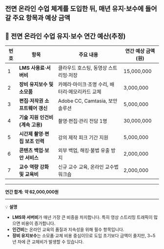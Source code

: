전면 온라인 수업 체계를 도입한 뒤,
매년 **유지·보수**에 들어갈 주요 항목과 예상 금액
---

## 📌 전면 온라인 수업 유지·보수 연간 예산(추정)

| 번호 | 항목                   | 주요 내용                       | 연간 예상 금액(원) |
| -- | -------------------- | --------------------------- | ----------- |
| 1  | **LMS 사용료·서버비**      | 클라우드 호스팅, 동영상 스트리밍·저장       | 15,000,000  |
| 2  | **장비 유지보수 및 소모품**    | 카메라·마이크·조명 수리, 배터리·메모리카드 교체 | 3,000,000   |
| 3  | **편집·저작권 소프트웨어 갱신**  | Adobe CC, Camtasia, 보안 솔루션  | 5,000,000   |
| 4  | **기술 지원 인건비(계속 고용)** | 촬영·편집·관리 전담 1명              | 30,000,000  |
| 5  | **시간제 촬영·편집 보조 인력**  | 강의 제작 피크 기간 지원              | 5,000,000   |
| 6  | **콘텐츠 백업·보안 서비스**    | 외부 백업, 해킹·불법 유출 방지          | 2,000,000   |
| 7  | **교수 역량 강화 및 교육비**   | 신규 교수 교육, 온라인 교수법 워크숍       | 2,000,000   |

---

**연간 합계:** **약 62,000,000원**

---

💡 **설명**

* **LMS와 서버비**가 매년 가장 큰 비중을 차지합니다. 특히 영상 스트리밍 트래픽이 많으면 비용이 증가합니다.
* **인건비**는 온라인 교육의 품질과 지속성을 위해 필수 항목입니다.
* **장비 유지보수**는 소모품·교체 비용 중심이므로 도입 초기보다 금액이 줄지만, 3\~5년 차에 큰 교체비가 발생할 수 있습니다.
